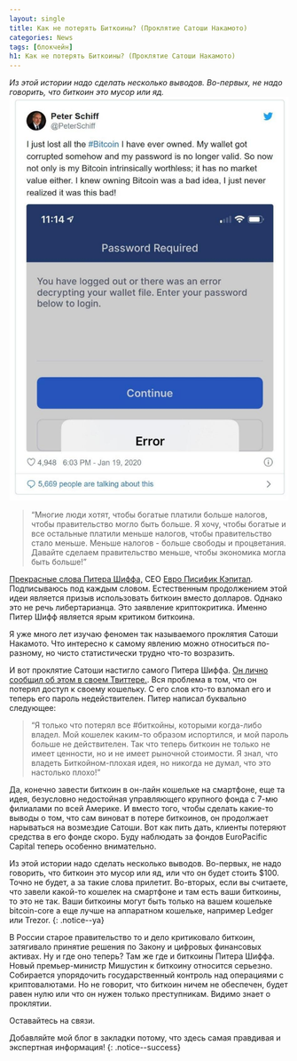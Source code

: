 ```yaml
---
layout: single
title: Как не потерять Биткоины? (Проклятие Сатоши Накамото)
categories: News
tags: [блокчейн]
h1: Как не потерять Биткоины? (Проклятие Сатоши Накамото)
---
```

*Из этой истории надо сделать несколько выводов. Во-первых, не надо говорить, что биткоин это мусор или яд.*
![ton](/assets/images/news/btc140.jpg)


> “Многие люди хотят, чтобы богатые платили больше налогов, чтобы правительство могло быть больше. Я хочу, чтобы богатые и все остальные платили меньше налогов, чтобы правительство стало меньше.  Меньше налогов - больше свободы и процветания.  Давайте сделаем правительство меньше, чтобы экономика могла быть больше!” 

[Прекрасные слова Питера Шиффа,](https://twitter.com/PeterSchiff/status/1199067847881826314)  СЕО [Евро Писифик Кэпитал](https://www.europac.com/). Подписываюсь под каждым словом. Естественным продолжением этой идеи является призыв использовать биткоин вместо долларов. Однако это не речь либертарианца. Это заявление криптокритика. Именно Питер Шифф является ярым критиком биткоина.

Я уже много лет изучаю феномен так называемого проклятия Сатоши Накамото. Что интересно к самому явлению можно относиться по-разному, но чисто статистически трудно что-то возразить.

И вот проклятие Сатоши настигло самого Питера Шиффа. [Он лично сообщил об этом в своем Твиттере.](https://twitter.com/PeterSchiff/status/1218911797626847234).
Вся проблема в том, что он потерял доступ к своему кошельку. С его слов кто-то взломал его и теперь его пароль недействителен. Питер написал буквально следующее: 

> “Я только что потерял все #биткойны, которыми когда-либо владел. Мой кошелек каким-то образом испортился, и мой пароль больше не действителен. Так что теперь биткоин не только не имеет ценности, но и не имеет рыночной стоимости. Я знал, что владеть Биткойном-плохая идея, но никогда не думал, что это настолько плохо!”

Да, конечно завести биткоин в он-лайн кошельке на смартфоне, еще та идея, безусловно недостойная управляющего крупного фонда с 7-мю филиалами по всей Америке. И вместо того, чтобы сделать какие-то выводы о том, что сам виноват в потере биткоинов, он продолжает нарываться на возмездие Сатоши. Вот как пить дать, клиенты потеряют средства в его фонде скоро. Буду наблюдать за фондов EuroPacific Capital теперь особенно внимательно.

Из этой истории надо сделать несколько выводов. Во-первых, не надо говорить, что биткоин это мусор или яд, или что он будет стоить $100. Точно не будет, а за такие слова прилетит. Во-вторых, если вы считаете, что завели какой-то кошелек на смартфоне и там есть ваши биткоины, то это не так. Ваши биткоины могут быть только на вашем кошельке bitcoin-core а еще лучше на аппаратном кошельке, например Ledger или Trezor.
{: .notice--ya}

В России старое правительство то и дело критиковало биткоин, затягивало принятие решения по Закону и цифровых финансовых активах. Ну и где оно теперь? Там же где и биткоины Питера Шиффа. Новый премьер-министр Мишустин к биткоину относится серьезно. Собирается упорядочить государственный контроль над операциями с криптовалютами. Но не говорит, что биткоин ничем не обеспечен, будет равен нулю или что он  нужен только преступникам. Видимо знает о проклятии.


Оставайтесь на связи.


Добавляйте мой блог в закладки потому, что здесь самая правдивая и экспертная информация!
{: .notice--success}